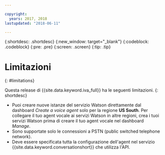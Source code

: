 ```yaml
---

copyright:
  years: 2017, 2018
lastupdated: "2018-06-11"

---
```


{:shortdesc: .shortdesc}
{:new_window: target="_blank"}
{:codeblock: .codeblock}
{:pre: .pre}
{:screen: .screen}
{:tip: .tip}

# Limitazioni
{: #limitations}

Questa release di {{site.data.keyword.iva_full}} ha le seguenti limitazioni.
{: shortdesc}

* Puoi creare nuove istanze del servizio Watson direttamente dal dashboard _Create a voice agent_ solo per la regione **US South**. Per collegare il tuo agent vocale ai servizi Watson in altre regioni, crea i tuoi servizi Watson prima di creare il tuo agent vocale nel dashboard _Manage_. 
* Sono supportate solo le connessioni a PSTN (public switched telephone network).
* Deve essere specificata tutta la configurazione dell'agent nel servizio {{site.data.keyword.conversationshort}} che utilizza l'API.
